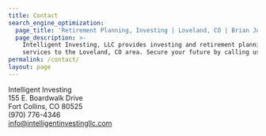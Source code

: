 ```yaml
---
title: Contact
search_engine_optimization:
  page_title: 'Retirement Planning, Investing | Loveland, CO | Brian Joyce CPA/CFP ®'
  page_description: >-
    Intelligent Investing, LLC provides investing and retirement planning
    services to the Loveland, CO area. Secure your future by calling us today!
permalink: /contact/
layout: page
---
```



Intelligent Investing<br>155 E. Boardwalk Drive<br>Fort Collins, CO 80525<br>(970) 776-4346<br>[info@intelligentinvestingllc.com](javascript:void(location.href='mailto:'+String.fromCharCode(105,110,102,111,64,105,110,116,101,108,108,105,103,101,110,116,105,110,118,101,115,116,105,110,103,108,108,99,46,99,111,109)))
